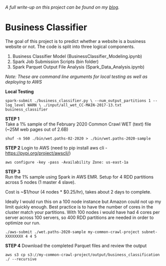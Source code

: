 *A full write-up on this project can be found on my [blog](https://skhan-tech.github.io/2020/04/03/Classifying-The-Web/).*

# Business Classifier

The goal of this project is to predict whether a website is a business website or not. The code is split into three logical components.

1. Business Classifier Model (BusinessClassifier_Modeling.ipynb)
2. Spark Job Submission Scripts (bin folder)
3. Spark Parquet Output File Analysis (Spark_Data_Analysis.ipynb)

*Note: These are command line arguments for local testing as well as deploying to AWS*

**Local Testing**

`
spark-submit ./business_classifier.py \
    --num_output_partitions 1 --log_level WARN \
    ./input/all_wet_CC-MAIN-2017-13.txt business_classifier
`

**STEP 1**  
Take a 1% sample of the February 2020 Common Crawl WET (text) file (~25M web pages out of 2.6B)

`
shuf -n 560 ./bin/wet.paths-02-2020 > ./bin/wet.paths-2020-sample
`

**STEP 2** 
Login to AWS (need to pip install aws cli - https://pypi.org/project/awscli/)

`
aws configure
	-key
	-pass
	-Availability Zone: us-east-1a
`

**STEP 3**  
Run the 1% sample using Spark in AWS EMR. Setup for 4 RDD partitions across 5 nodes (1 master 4 slave). 

Cost is ~$1/hour (4 nodes * $0.25/hr), takes about 2 days to complete.

Ideally I would run this on a 100 node instance but Amazon could not up my limit quickly enough. Best practice is to have the number of cores in the cluster match your partitions. With 100 nodes i would have had 4 cores per server across 100 servers, so 400 RDD partitions are needed in order to optimize our run.

`
./aws-submit ./wet.paths-2020-sample my-common-crawl-project subnet-XXXXXXXX 4 4 5
`

**STEP 4** 
Download the completed Parquet files and review the output

`
aws s3 cp s3://my-common-crawl-project/output/business_classification ./ --recursive
`
